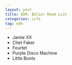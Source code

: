 ```yaml
---
layout: post
title: EDM, Bolier Room List
categories: Life
tag: edm
---
```


- Jamie XX
- Chet Faker
- Fourtet
- Purple Disco Machine
- Little Boots
